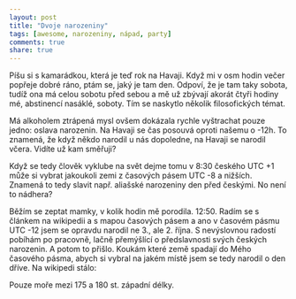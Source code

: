 ```yaml
---
layout: post
title: "Dvoje narozeniny"
tags: [awesome, narozeniny, nápad, party]
comments: true 
share: true
---
```

Píšu si s kamarádkou, která je teď rok na Havaji. Když mi v osm hodin večer popřeje dobré ráno, ptám se, jaký je tam den. Odpoví, že je tam taky sobota, tudíž ona má celou sobotu před sebou a mě už zbývají akorát čtyři hodiny mé, abstinencí nasáklé, soboty. Tím se naskytlo několik filosofických témat.

Má alkoholem ztrápená mysl ovšem dokázala rychle vyštrachat pouze jedno: oslava narozenin. Na Havaji se čas posouvá oproti našemu o -12h. To znamená, že když někdo narodil u nás dopoledne, na Havaji se narodil včera. Vidíte už kam směřuji?

Když se tedy člověk vyklube na svět dejme tomu v 8:30 českého UTC +1 může si vybrat jakoukoli zemi z časových pásem UTC -8 a nižších. Znamená to tedy slavit např. aliašské narozeniny den před českými. No není to nádhera?

Běžím se zeptat mamky, v kolik hodin mě porodila. 12:50. Radím se s článkem na wikipedii a s mapou časových pásem a ano v časovém pásmu UTC -12 jsem se opravdu narodil ne 3., ale 2. října. S nevýslovnou radostí pobíhám po pracovně, lačně přemýšlící o předslavnosti svých českých narozenin. A potom to přišlo. Koukám které země spadají do Mého časového pásma, abych si vybral na jakém místě jsem se tedy narodil o den dříve. Na wikipedi stálo:

Pouze moře mezi 175 a 180 st. západní délky.